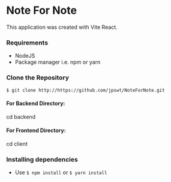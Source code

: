 # Note For Note

This application was created with Vite React.

### Requirements 
* NodeJS
* Package manager i.e. npm or yarn

### Clone the Repository
`$ git clone http://https://github.com/jpswt/NoteForNote.git`

#### For Backend Directory: 
cd backend
#### For Frontend Directory:
cd client

### Installing dependencies
* Use `$ npm install` or `$ yarn install`
